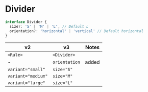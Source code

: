 # Divider

```typescript
interface Divider {
  size?: 'S' | 'M' | 'L', // Default L
  orientation?: 'horizontal' | 'vertical' // Default horizontal
}
```

| **v2**             | **v3**        | Notes |
| ------------------ | ------------- | ----- |
| `<Rule>`           | `<Divider>`   |       |
| -                  | `orientation` | added |
| `variant="small"`  | `size="S"`    |       |
| `variant="medium"` | `size="M"`    |       |
| `variant="large"`  | `size="L"`    |       |

